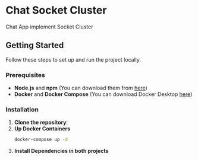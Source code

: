 # Chat Socket Cluster

Chat App implement Socket Cluster

## Getting Started

Follow these steps to set up and run the project locally.

### Prerequisites

- **Node.js** and **npm** (You can download them from [here](https://nodejs.org/))
- **Docker** and **Docker Compose** (You can download Docker Desktop [here](https://www.docker.com/products/docker-desktop/))

### Installation

1. **Clone the repository**:
2. **Up Docker Containers**
   ```bash
   docker-compose up -d
3. **Install Dependencies in both projects**